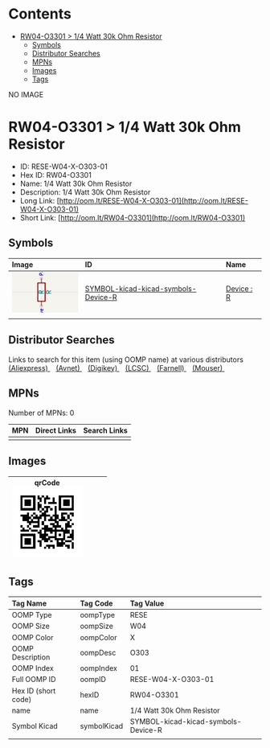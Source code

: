 



Contents
========

* [RW04-O3301 > 1/4 Watt 30k Ohm Resistor](#rw04-o3301--14-watt-30k-ohm-resistor)
	* [Symbols](#symbols)
	* [Distributor Searches](#distributor-searches)
	* [MPNs](#mpns)
	* [Images](#images)
	* [Tags](#tags)
  
NO IMAGE  
# RW04-O3301 > 1/4 Watt 30k Ohm Resistor

- ID: RESE-W04-X-O303-01
- Hex ID: RW04-O3301
- Name: 1/4 Watt 30k Ohm Resistor
- Description: 1/4 Watt 30k Ohm Resistor
- Long Link: [http://oom.lt/RESE-W04-X-O303-01](http://oom.lt/RESE-W04-X-O303-01)
- Short Link: [http://oom.lt/RW04-O3301](http://oom.lt/RW04-O3301)

## Symbols
  

|Image|ID|Name|
| :--- | :--- | :--- |
|[![](https://raw.githubusercontent.com/oomlout/oomlout_OOMP_eda_V2/main/SYMBOL/kicad/kicad-symbols/Device/R/image_140.png)](https://github.com/oomlout/oomlout_OOMP_eda_V2/tree/main/SYMBOL/kicad/kicad-symbols/Device/R/)|[SYMBOL-kicad-kicad-symbols-Device-R](https://github.com/oomlout/oomlout_OOMP_eda_V2/tree/main/SYMBOL/kicad/kicad-symbols/Device/R/)|[Device : R](https://github.com/oomlout/oomlout_OOMP_eda_V2/tree/main/SYMBOL/kicad/kicad-symbols/Device/R/)|
||||

## Distributor Searches
  
Links to search for this item (using OOMP name) at various distributors  
[(Aliexpress) ](https://www.aliexpress.com/wholesale?SearchText=11171/4+Watt+30k+Ohm+Resistor)&nbsp;&nbsp;&nbsp;[(Avnet) ](https://www.avnet.com/shop/us/search/1/4+Watt+30k+Ohm+Resistor)&nbsp;&nbsp;&nbsp;[(Digikey) ](https://www.digikey.co.uk/en/products/result?s=1/4+Watt+30k+Ohm+Resistor)&nbsp;&nbsp;&nbsp;[(LCSC) ](https://www.lcsc.com/search?q=1/4+Watt+30k+Ohm+Resistor)&nbsp;&nbsp;&nbsp;[(Farnell) ](https://uk.farnell.com/search?st=1/4+Watt+30k+Ohm+Resistor)&nbsp;&nbsp;&nbsp;[(Mouser) ](https://www.mouser.com/c/?q=1/4+Watt+30k+Ohm+Resistor)&nbsp;&nbsp;&nbsp;
## MPNs
  
Number of MPNs: 0  

|MPN|Direct Links|Search Links|
| :--- | :--- | :--- |
||||

## Images
  

|qrCode<br>[![](https://raw.githubusercontent.com/oomlout/oomlout_OOMP_parts_V2/main/RESE/W04/X/O303/01/qrCode_140.png)](https://github.com/oomlout/oomlout_OOMP_parts_V2/tree/main/RESE/W04/X/O303/01/qrCode.png)||||
| :---: | :---: | :---: | :---: |

## Tags
  

|Tag Name|Tag Code|Tag Value|
| :--- | :--- | :--- |
|OOMP Type|oompType|RESE|
|OOMP Size|oompSize|W04|
|OOMP Color|oompColor|X|
|OOMP Description|oompDesc|O303|
|OOMP Index|oompIndex|01|
|Full OOMP ID|oompID|RESE-W04-X-O303-01|
|Hex ID (short code)|hexID|RW04-O3301|
|name|name|1/4 Watt 30k Ohm Resistor|
|Symbol Kicad|symbolKicad|SYMBOL-kicad-kicad-symbols-Device-R|
||||

